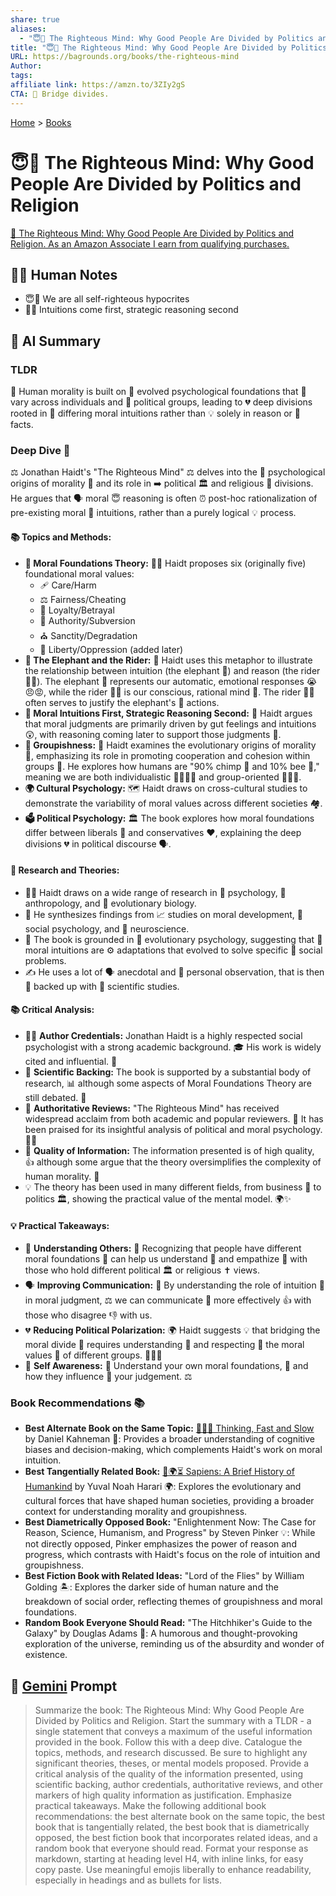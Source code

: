 ```yaml
---
share: true
aliases:
  - "😇🧠 The Righteous Mind: Why Good People Are Divided by Politics and Religion"
title: "😇🧠 The Righteous Mind: Why Good People Are Divided by Politics and Religion"
URL: https://bagrounds.org/books/the-righteous-mind
Author:
tags:
affiliate link: https://amzn.to/3ZIy2gS
CTA: 🤝 Bridge divides.
---
```

[Home](../index.md) > [Books](./index.md)  
# 😇🧠 The Righteous Mind: Why Good People Are Divided by Politics and Religion  
[🛒 The Righteous Mind: Why Good People Are Divided by Politics and Religion. As an Amazon Associate I earn from qualifying purchases.](https://amzn.to/3ZIy2gS)  
  
## 📝🐒 Human Notes  
- 😇👿 We are all self-righteous hypocrites   
- 🐘🤔 Intuitions come first, strategic reasoning second  
  
## 🤖 AI Summary  
### TLDR  
🤔 Human morality is built on 🧠 evolved psychological foundations that 🧍 vary across individuals and 🤝 political groups, leading to 💔 deep divisions rooted in 🧭 differing moral intuitions rather than 💡 solely in reason or 📰 facts.  
  
### Deep Dive 🧠  
⚖️ Jonathan Haidt's "The Righteous Mind" ⚖️ delves into the 🧠 psychological origins of morality 🤔 and its role in ➡️ political 🏛️ and religious 🙏 divisions. He argues that 🗣️ moral 😇 reasoning is often ⏰ post-hoc rationalization of pre-existing moral 🤔 intuitions, rather than a purely logical 💡 process.  
  
#### **📚 Topics and Methods:**  
* **🧱 Moral Foundations Theory:** 👨‍🏫 Haidt proposes six (originally five) foundational moral values:  
    * 🩹 Care/Harm  
    * ⚖️ Fairness/Cheating  
    * 🤝 Loyalty/Betrayal  
    * 👑 Authority/Subversion  
    * ⛪️ Sanctity/Degradation  
    * 🗽 Liberty/Oppression (added later)  
* **🐘 The Elephant and the Rider:** 🐴 Haidt uses this metaphor to illustrate the relationship between intuition (the elephant 🐘) and reason (the rider 🧑‍💼). The elephant 🐘 represents our automatic, emotional responses 😭😠😡, while the rider 🧑‍💼 is our conscious, rational mind 🤔. The rider 🧑‍💼 often serves to justify the elephant's 🐘 actions.  
* **🧠 Moral Intuitions First, Strategic Reasoning Second:** 🎯 Haidt argues that moral judgments are primarily driven by gut feelings and intuitions 😲, with reasoning coming later to support those judgments 🧐.  
* **👥 Groupishness:** 🐝 Haidt examines the evolutionary origins of morality 🐒, emphasizing its role in promoting cooperation and cohesion within groups 🤝. He explores how humans are "90% chimp 🐒 and 10% bee 🐝," meaning we are both individualistic 🙋‍♀️🙋‍♂️ and group-oriented 🧑‍🤝‍🧑.  
* **🌍 Cultural Psychology:** 🗺️ Haidt draws on cross-cultural studies to demonstrate the variability of moral values across different societies 🏘️.  
* **🗳️ Political Psychology:** 🏛️ The book explores how moral foundations differ between liberals 💙 and conservatives ❤️, explaining the deep divisions 💔 in political discourse 🗣️.  
  
#### 🔬 **Research and Theories:**  
* 👨‍🏫 Haidt draws on a wide range of research in 🧠 psychology, 🗿 anthropology, and 🧬 evolutionary biology.  
* 🧩 He synthesizes findings from 📈 studies on moral development, 👥 social psychology, and 🧠 neuroscience.  
* 🌳 The book is grounded in 🧬 evolutionary psychology, suggesting that 🤔 moral intuitions are ⚙️ adaptations that evolved to solve specific 🤝 social problems.  
* ✍️ He uses a lot of 🗣️ anecdotal and 🤔 personal observation, that is then 🔬 backed up with 🧪 scientific studies.  
  
#### **📚 Critical Analysis:**  
* 👨‍🏫 **Author Credentials:** Jonathan Haidt is a highly respected social psychologist with a strong academic background. 🎓 His work is widely cited and influential. 🌟  
* 🔬 **Scientific Backing:** The book is supported by a substantial body of research, 📊 although some aspects of Moral Foundations Theory are still debated. 🤔  
* 📰 **Authoritative Reviews:** "The Righteous Mind" has received widespread acclaim from both academic and popular reviewers. 🎉 It has been praised for its insightful analysis of political and moral psychology.🧠👏  
* 💯 **Quality of Information:** The information presented is of high quality, 👍 although some argue that the theory oversimplifies the complexity of human morality. 🤯  
* 💡 The theory has been used in many different fields, from business 🏢 to politics 🏛️, showing the practical value of the mental model. 🌍✨  
  
#### 💡 **Practical Takeaways:**  
* 🤝 **Understanding Others:** 🧠 Recognizing that people have different moral foundations 🧱 can help us understand 🧐 and empathize 🤗 with those who hold different political 🏛️ or religious ✝️ views.  
* 🗣️ **Improving Communication:** 📢 By understanding the role of intuition 💭 in moral judgment, ⚖️ we can communicate 💬 more effectively 👍 with those who disagree 👎 with us.  
* 💔 **Reducing Political Polarization:** 🌍 Haidt suggests 💡 that bridging the moral divide 🌉 requires understanding 🤔 and respecting 🙏 the moral values 🌟 of different groups. 🧑‍🤝‍🧑  
* 🧘 **Self Awareness:** 🤔 Understand your own moral foundations, 🧱 and how they influence 💫 your judgement. ⚖️  
  
### Book Recommendations 📚  
* **Best Alternate Book on the Same Topic:** [🤔🐇🐢 Thinking, Fast and Slow](./thinking-fast-and-slow.md) by Daniel Kahneman 🧠: Provides a broader understanding of cognitive biases and decision-making, which complements Haidt's work on moral intuition.  
* **Best Tangentially Related Book:** [📜🌍⏳ Sapiens: A Brief History of Humankind](./sapiens-a-brief-history-of-humankind.md) by Yuval Noah Harari 🌍: Explores the evolutionary and cultural forces that have shaped human societies, providing a broader context for understanding morality and groupishness.  
* **Best Diametrically Opposed Book:** "Enlightenment Now: The Case for Reason, Science, Humanism, and Progress" by Steven Pinker 💡: While not directly opposed, Pinker emphasizes the power of reason and progress, which contrasts with Haidt's focus on the role of intuition and groupishness.  
* **Best Fiction Book with Related Ideas:** "Lord of the Flies" by William Golding 🏝️: Explores the darker side of human nature and the breakdown of social order, reflecting themes of groupishness and moral foundations.  
* **Random Book Everyone Should Read:** "The Hitchhiker's Guide to the Galaxy" by Douglas Adams 🌌: A humorous and thought-provoking exploration of the universe, reminding us of the absurdity and wonder of existence.  
  
## 💬 [Gemini](https://gemini.google.com) Prompt  
> Summarize the book: The Righteous Mind: Why Good People Are Divided by Politics and Religion. Start the summary with a TLDR - a single statement that conveys a maximum of the useful information provided in the book. Follow this with a deep dive. Catalogue the topics, methods, and research discussed. Be sure to highlight any significant theories, theses, or mental models proposed. Provide a critical analysis of the quality of the information presented, using scientific backing, author credentials, authoritative reviews, and other markers of high quality information as justification. Emphasize practical takeaways. Make the following additional book recommendations: the best alternate book on the same topic, the best book that is tangentially related, the best book that is diametrically opposed, the best fiction book that incorporates related ideas, and a random book that everyone should read. Format your response as markdown, starting at heading level H4, with inline links, for easy copy paste. Use meaningful emojis liberally to enhance readability, especially in headings and as bullets for lists.